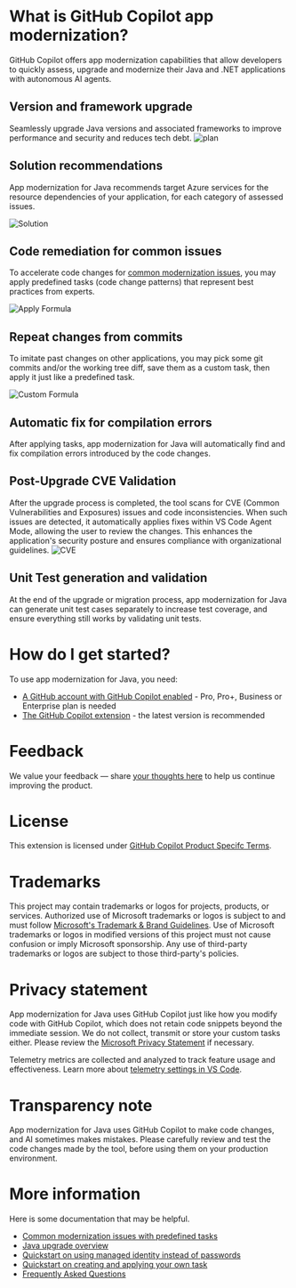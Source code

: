 # What is GitHub Copilot app modernization?

GitHub Copilot offers app modernization capabilities that allow developers to quickly assess, upgrade and modernize their Java and .NET applications with autonomous AI agents.

## Version and framework upgrade
Seamlessly upgrade Java versions and associated frameworks to improve performance and security and reduces tech debt.
![plan](https://aka.ms/appmod-java-migration-extension-plan-img)

## Solution recommendations

App modernization for Java recommends target Azure services for the resource dependencies of your application, for each category of assessed issues.

![Solution](https://aka.ms/appmod-java-migration-extension-solution-image)

## Code remediation for common issues

To accelerate code changes for [common modernization issues](https://aka.ms/migrate-github-copilot-app-modernization-for-java-predefined-formula), you may apply predefined tasks (code change patterns) that represent best practices from experts.

![Apply Formula](https://aka.ms/appmod-java-migration-extension-apply-formula-image)

## Repeat changes from commits

To imitate past changes on other applications, you may pick some git commits and/or the working tree diff, save them as a custom task, then apply it just like a predefined task.

![Custom Formula](https://aka.ms/appmod-java-migration-extension-custom-formula-image)

## Automatic fix for compilation errors

After applying tasks, app modernization for Java will automatically find and fix compilation errors introduced by the code changes.

## Post-Upgrade CVE Validation
After the upgrade process is completed, the tool scans for CVE (Common Vulnerabilities and Exposures) issues and code inconsistencies. When such issues are detected, it automatically applies fixes within VS Code Agent Mode, allowing the user to review the changes. This enhances the application's security posture and ensures compliance with organizational guidelines.
![CVE](https://aka.ms/appmod-java-migration-extension-cve-img)

## Unit Test generation and validation 
At the end of the upgrade or migration process, app modernization for Java can generate unit test cases separately to increase test coverage, and ensure everything still works by validating unit tests.

# How do I get started?

To use app modernization for Java, you need:
* [A GitHub account with GitHub Copilot enabled](https://github.com/features/copilot) - Pro, Pro+, Business or Enterprise plan is needed
* [The GitHub Copilot extension](https://code.visualstudio.com/docs/copilot/overview) - the latest version is recommended

# Feedback

We value your feedback — share [your thoughts here](https://aka.ms/AM4JFeedback) to help us continue improving the product.

# License

This extension is licensed under [GitHub Copilot Product Specifc Terms](https://github.com/customer-terms/github-copilot-product-specific-terms).

# Trademarks

This project may contain trademarks or logos for projects, products, or services. Authorized use of Microsoft trademarks or logos is subject to and must follow [Microsoft's Trademark & Brand Guidelines](https://www.microsoft.com/legal/intellectualproperty/trademarks/usage/general). Use of Microsoft trademarks or logos in modified versions of this project must not cause confusion or imply Microsoft sponsorship. Any use of third-party trademarks or logos are subject to those third-party's policies.

# Privacy statement

App modernization for Java uses GitHub Copilot just like how you modify code with GitHub Copilot, which does not retain code snippets beyond the immediate session. We do not collect, transmit or store your custom tasks either. Please review the [Microsoft Privacy Statement](https://go.microsoft.com/fwlink/?LinkId=521839) if necessary.

Telemetry metrics are collected and analyzed to track feature usage and effectiveness. Learn more about [telemetry settings in VS Code](https://code.visualstudio.com/docs/configure/telemetry).

# Transparency note

App modernization for Java uses GitHub Copilot to make code changes, and AI sometimes makes mistakes. Please carefully review and test the code changes made by the tool, before using them on your production environment.

# More information

Here is some documentation that may be helpful.
* [Common modernization issues with predefined tasks](https://aka.ms/migrate-github-copilot-app-modernization-for-java-predefined-formula)
* [Java upgrade overview](https://aka.ms/java-upgrade-docs)
* [Quickstart on using managed identity instead of passwords](https://aka.ms/migrate-github-copilot-app-modernization-for-java-quickstart-assess-migrate)
* [Quickstart on creating and applying your own task](https://aka.ms/migrate-github-copilot-app-modernization-for-java-quickstart-create-and-apply-your-own-formula)
* [Frequently Asked Questions](https://aka.ms/migrate-github-copilot-app-modernization-for-java-faq)
